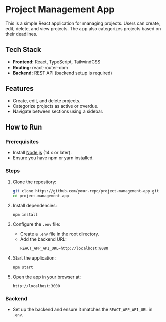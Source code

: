 # Project Management App

This is a simple React application for managing projects. Users can create, edit, delete, and view projects. The app also categorizes projects based on their deadlines.

## Tech Stack
- **Frontend:** React, TypeScript, TailwindCSS
- **Routing:** react-router-dom
- **Backend:** REST API (backend setup is required)

## Features
- Create, edit, and delete projects.
- Categorize projects as active or overdue.
- Navigate between sections using a sidebar.

## How to Run

### Prerequisites
- Install [Node.js](https://nodejs.org/) (14.x or later).
- Ensure you have npm or yarn installed.

### Steps
1. Clone the repository:
   ```bash
   git clone https://github.com/your-repo/project-management-app.git
   cd project-management-app
   ```

2. Install dependencies:
   ```bash
   npm install
   ```

3. Configure the `.env` file:
   - Create a `.env` file in the root directory.
   - Add the backend URL:
     ```env
     REACT_APP_API_URL=http://localhost:8080
     ```

4. Start the application:
   ```bash
   npm start
   ```

5. Open the app in your browser at:
   ```
   http://localhost:3000
   ```

### Backend
- Set up the backend and ensure it matches the `REACT_APP_API_URL` in `.env`. 

